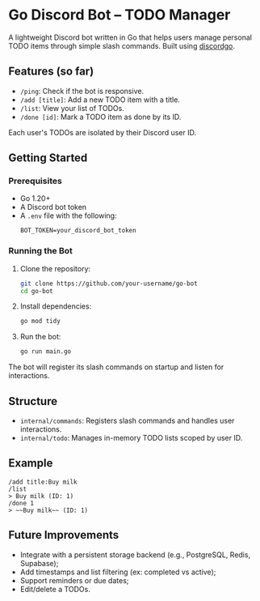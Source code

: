 # Go Discord Bot – TODO Manager

A lightweight Discord bot written in Go that helps users manage personal TODO items through simple slash commands. Built using [discordgo](https://github.com/bwmarrin/discordgo).

## Features (so far)

- `/ping`: Check if the bot is responsive.
- `/add [title]`: Add a new TODO item with a title.
- `/list`: View your list of TODOs.
- `/done [id]`: Mark a TODO item as done by its ID.

Each user's TODOs are isolated by their Discord user ID.

## Getting Started

### Prerequisites

- Go 1.20+
- A Discord bot token
- A `.env` file with the following:
  ```env
  BOT_TOKEN=your_discord_bot_token
  ```

### Running the Bot

1. Clone the repository:

   ```bash
   git clone https://github.com/your-username/go-bot
   cd go-bot
   ```

2. Install dependencies:

   ```bash
   go mod tidy
   ```

3. Run the bot:

   ```bash
   go run main.go
   ```

The bot will register its slash commands on startup and listen for interactions.

## Structure

- `internal/commands`: Registers slash commands and handles user interactions.
- `internal/todo`: Manages in-memory TODO lists scoped by user ID.

## Example

```
/add title:Buy milk
/list
> Buy milk (ID: 1)
/done 1
> ~~Buy milk~~ (ID: 1)
```

## Future Improvements

- Integrate with a persistent storage backend (e.g., PostgreSQL, Redis, Supabase);
- Add timestamps and list filtering (ex: completed vs active);
- Support reminders or due dates;
- Edit/delete a TODOs.
